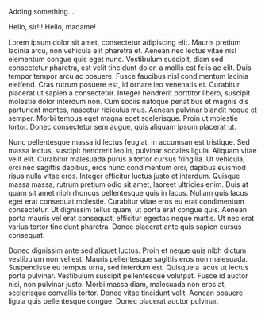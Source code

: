 Adding something...

Hello, sir!!!
Hello, madame!

Lorem ipsum dolor sit amet, consectetur adipiscing elit. Mauris pretium lacinia arcu, non vehicula elit pharetra et. Aenean nec lectus vitae nisl elementum congue quis eget nunc. Vestibulum suscipit, diam sed consectetur pharetra, est velit tincidunt dolor, a mollis est felis ac elit. Duis tempor tempor arcu ac posuere. Fusce faucibus nisl condimentum lacinia eleifend. Cras rutrum posuere est, id ornare leo venenatis et. Curabitur placerat ut sapien a consectetur. Integer hendrerit porttitor libero, suscipit molestie dolor interdum non. Cum sociis natoque penatibus et magnis dis parturient montes, nascetur ridiculus mus. Aenean pulvinar blandit neque et semper. Morbi tempus eget magna eget scelerisque. Proin ut molestie tortor. Donec consectetur sem augue, quis aliquam ipsum placerat ut.

Nunc pellentesque massa id lectus feugiat, in accumsan est tristique. Sed massa lectus, suscipit hendrerit leo in, pulvinar sodales ligula. Aliquam vitae velit elit. Curabitur malesuada purus a tortor cursus fringilla. Ut vehicula, orci nec sagittis dapibus, eros nunc condimentum orci, dapibus euismod risus nulla vitae eros. Integer efficitur luctus justo et interdum. Quisque massa massa, rutrum pretium odio sit amet, laoreet ultricies enim. Duis at quam sit amet nibh rhoncus pellentesque quis in lacus. Nullam quis lacus eget erat consequat molestie. Curabitur vitae eros eu erat condimentum consectetur. Ut dignissim tellus quam, ut porta erat congue quis. Aenean porta mauris vel erat consequat, efficitur egestas neque mattis. Ut nec erat varius tortor tincidunt pharetra. Donec placerat ante quis sapien cursus consequat.

Donec dignissim ante sed aliquet luctus. Proin et neque quis nibh dictum vestibulum non vel est. Mauris pellentesque sagittis eros non malesuada. Suspendisse eu tempus urna, sed interdum est. Quisque a lacus ut lectus porta pulvinar. Vestibulum suscipit pellentesque volutpat. Fusce id auctor nisi, non pulvinar justo. Morbi massa diam, malesuada non eros at, scelerisque convallis tortor. Donec vitae tincidunt velit. Aenean posuere ligula quis pellentesque congue. Donec placerat auctor pulvinar.
